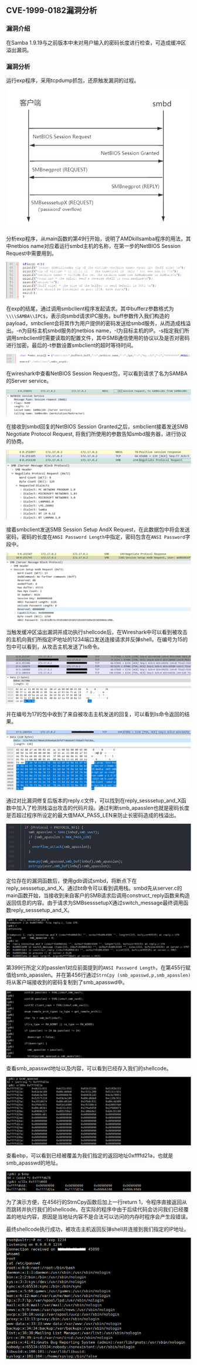 ## CVE-1999-0182漏洞分析

### 漏洞介绍

在Samba 1.9.19与之前版本中未对用户输入的密码长度进行检查，可造成缓冲区溢出漏洞。

### 漏洞分析

运行exp程序，采用tcpdump抓包，还原触发漏洞的过程。

![](img/1.PNG)

分析exp程序，从main函数的第49行开始，说明了AMDkillsamba程序的用法，其中netbios name对应着运行smbd主机的名称，在第一步的NetBIOS Session Request中需要用到。

![](img/2.PNG)

在exp的结尾，通过调用smbclient程序发起请求。其中bufferz参数格式为`\\\\SAMBA\\IPC$`，表示向smbd请求IPC服务。buff参数传入我们构造的payload，smbclient会将其作为用户提供的密码发送给smbd服务，从而造成栈溢出。-n为目标主机smbd服务的netbios name，-I为目标主机的IP。-s指定我们所调用smbclient时需要读取的配置文件，其中SMB通信使用的协议以及是否对密码进行加密。最后的-t参数设置smbclient的超时等待时间。

![](img/3.PNG)

在wireshark中查看NetBIOS Session Request包，可以看到请求了名为SAMBA的Server service。

![](img/4.PNG)

在接收到smbd回复的NetBIOS Session Granted之后，smbclient接着发送SMB Negotiate Protocol Request, 将我们所使用的参数告知smbd服务器，进行协议的协商。

![](img/5.PNG)

接着smbclient发送SMB Session Setup AndX Request，在此数据包中将会发送密码，密码的长度在`ANSI Password Length`中指定，密码包含在`ANSI Password`字段中。

![](img/6.PNG)

当触发缓冲区溢出漏洞并成功执行shellcode后，在Wireshark中可以看到被攻击的主机向我们所指定IP地址的1234端口发送连接请求并反弹shell。在编号为15的包中可以看到，从攻击主机发送了ls命令。

![](img/7.PNG)

并在编号为17的包中收到了来自被攻击主机发送的回复，可以看到ls命令返回的结果。

![](img/8.PNG)

通过对比漏洞修复后版本的reply.c文件，可以找到在reply_sesssetup_and_X函数中加入了检测栈溢出攻击的代码片段。通过判断smb_apasslen也就是密码长度是否超过程序所设定的最大值MAX_PASS_LEN来防止长密码造成的栈溢出。

![](img/9.PNG)

定位存在的漏洞函数后，使用gdb调试smbd，将断点下在reply_sesssetup_and_X。通过bt命令可以看到调用栈。smbd先从server.c的main函数开始，当接收到来自客户的SMB请求后调用construct_reply函数来构造返回信息的内容。由于请求为SMBsesssetupX通过switch_message最终调用函数reply_sesssetup_and_X。

![](img/10.PNG)

第399行所定义的passlen1对应前面提到的`ANSI Password Length`，在第455行赋值给smb_apasslen。并在第456行通过`StrnCpy (smb_apasswd,p,smb_apasslen)`将从客户端接收到的密码复制到了smb_apasswd中。

![](img/11.PNG)

查看smb_apasswd地址以及内容，可以看到已经存入我们的shellcode。

![](img/12.PNG)

查看ebp，可以看到已经被覆盖为我们指定的返回地址0xffffd21a，也就是smb_apasswd的地址。

![](img/13.PNG)

为了演示方便，在456行的StrnCpy函数后加上一行return 1，令程序直接返回从而跳转并执行我们的shellcode。在实际的程序中由于后续代码会访问我们已经覆盖的地址内容，原因是当地址内容不是合法可以访问的内存时程序会产生段错误。

最终shellcode执行成功，被攻击主机返回反弹shell并连接到我们指定的IP地址。

![](img/14.PNG)

